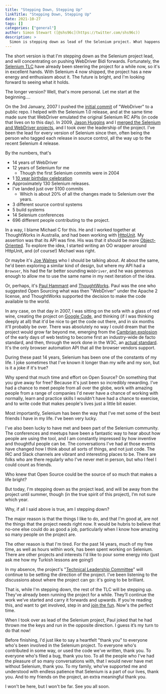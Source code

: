 ```yaml
---
title: "Stepping Down, Stepping Up"
linkTitle: "Stepping Down, Stepping Up"
date: 2021-10-27
tags: []
categories: ["general"]
author: Simon Stewart ([@shs96c](https://twitter.com/shs96c))
description: >
  Simon is stepping down as lead of the Selenium project. What happens next?
---
```


The short version is that I'm stepping down as the Selenium project
lead, and will concentrating on pushing WebDriver Bidi
forwards. Fortunately, the [Selenium TLC][tlc] have already been
steering the project for a while now, so it's in excellent hands. With
Selenium 4 now shipped, the project has a new energy and enthusiasm
about it. The future is bright, and I'm looking forward to seeing what
it holds.

The longer version? Well, that's more personal. Let me start at the
beginning....

On the 3rd January, 2007 I pushed the [initial commit][] of
"WebDriver" to a public repo. I helped with the Selenium 1.0 release,
and at the same time made sure that WebDriver emulated the original
Selenium RC APIs (in code that lives on to this day). In 2009, [Jason
Huggins][hugs] and I [merged the Selenium and WebDriver
projects][knife fight], and I took over the leadership of the
project. I've been the lead for every version of Selenium since then,
often being the person who tagged each release in source control, all
the way up to the recent Selenium 4 release.

By the numbers, that's
 * 14 years of WebDriver
 * 12 years of Selenium for me
   * Though the first Selenium commits were in 2004
* 1 [10 year birthday celebration][ten years]
 * Approximately 130 Selenium releases.
 * I've landed just over 5100 commits
    * Which is about 20% of all the changes made to Selenium over the
      years.
 * 3 different source control systems
 * 5 build systems
 * 14 Selenium conferences
 * 696 different people contributing to the project.

In a way, I blame Michael C for this. He and I worked together at
ThoughtWorks in Australia, and had been working with
[HttpUnit][httpunit]. My assertion was that its API was fine. His was
that it should be more [Object-Oriented][oo]. To explore the idea, I
started writing an OO wrapper around HttpUnit, and (of course!)
Michael was right.

Or maybe it's [Joe Walnes][joejoejoe] who I should be talking
about. At about the same, he'd been exploring a similar kind of
design, but where my API had a `Browser`, his had the far better
sounding `WebDriver`, and he was generous enough to allow me to use
the same name in my next iteration of the idea.

Or, perhaps, it's [Paul Hammant][paul] and [ThoughtWorks][tw]. Paul was the
one who suggested Open Sourcing what was then "WebDriver" under the
Apache 2 license, and ThoughtWorks supported the decision to make the
code available to the world.

In any case, on that day in 2007, I was sitting on the sofa with a
glass of red wine, creating the project on [Google Code][google code],
and thinking (if I was thinking deeply at all) that it'd be nice to
get the code out there, and in six months it'll probably be
over. There was absolutely no way I could dream that the project would
grow far beyond me, emerging from the [Cambrian explosion][explosion]
of the early days of web testing to become first an industry-wide de
facto standard, and then, through the work done in the W3C, an [actual
standard][standard]. It's the only browser automation API that all the
browser vendors support.

During these past 14 years, Selenium has been one of the constants of
my life. I joke sometimes that I've known it longer than my wife and
my son, but is it a joke if it's true?

Why spend that much time and effort on Open Source? On something that
you give away for free? Because it's just been so incredibly
rewarding. I've had a chance to meet people from all over the globe,
work with amazing people from a range of companies I'd never have a
chance of working with normally, learn and practice skills I wouldn't
have had a chance to exercise, and to write code that makes people's
lives just a little bit easier.

Most importantly, Selenium has been the way that I've met some of the
best friends I have in my life. I've been very lucky.

I've also been lucky to have met and been part of the Selenium
community. The conferences and meetups have been a fantastic way to
hear about how people are using the tool, and I am constantly
impressed by how inventive and thoughtful people can be. The
conversations I've had at those events have changed how I think about
all sorts of things, and not just code. The IRC and Slack channels are
vibrant and interesting places to be. There are folks who are there
regularly who I've never met in person, but who I feel I could count
as friends.

Who knew that Open Source could be the source of so much that makes a
life bright?

But today, I'm stepping down as the project lead, and will be away
from the project until summer, though (in the true spirit of this
project), I’m not sure which year.

Why, if all I said above is true, am I stepping down?

The major reason is that the things I like to do, and that I'm good
at, are not the things that the project needs right now. It would be
hubris to believe that no-one else could do as good a job,
particularly when I know how amazing so many people on the project
are.

The other reason is that I'm tired. For the past 14 years, much of my
free time, as well as hours within work, has been spent working on
Selenium. There are other projects and interests I'd like to pour some
energy into (just ask me how my Turkish lessons are going!)

In my absence, the project's "[Technical Leadership Committee][tlc]"
will continue to be setting the direction of the project. I've been
listening to the discussions about where the project can go: it's
going to be brilliant.

That is, while I'm stepping down, the rest of the TLC will be stepping
up. They've already been running the project for a while. They’ll
continue the work we’ve started and carry it forwards and upwards. If
you're reading this, and want to get involved, step in and [join the
fun][slack]. Now's the perfect time.

When I took over as lead of the Selenium project, Paul joked that he
had thrown me the keys and run in the opposite direction. I guess it’s
my turn to do that now!

Before finishing, I'd just like to say a heartfelt "thank you" to
everyone who's been involved in the Selenium project. To everyone
who's contributed in some way, or used the code we've written, thank
you. To everyone who's filed a bug, thank you too. To all the people
who I've had the pleasure of so many conversations with, that I would
never have met without Selenium, thank you. To my family, who’ve
supported me and understood with endless patience that Selenium is a
part of our lives, thank you. And to my friends on the project, an
extra meaningful thank you.

I won't be here, but I won't be far. See you all soon.


[explosion]: https://www.nhm.ac.uk/discover/news/2019/february/the-cambrian-explosion-was-far-shorter-than-thought.html
[google code]: https://code.google.com/archive/
[httpunit]: http://httpunit.sourceforge.net
[hugs]: https://twitter.com/hugs
[initial commit]: https://github.com/SeleniumHQ/selenium/commit/29393a759063a0ea7a2d05c9592d687c4b6438a9
[joejoejoe]: https://github.com/joewalnes
[knife fight]: https://youtu.be/Vlz-WmcrBL8
[oo]: https://en.wikipedia.org/wiki/Object-oriented_programming
[paul]: https://paulhammant.com
[slack]: /support/#ChatRoom
[standard]: https://w3c.github.io/webdriver/
[ten years]: https://www.thoughtworks.com/en-gb/insights/blog/happy-10th-birthday-selenium 
[tlc]: /project/structure/#tlc
[tw]: https://www.thoughtworks.com